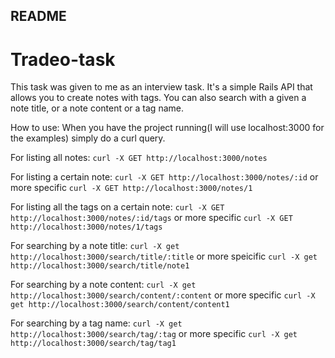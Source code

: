 ## README
Tradeo-task
===========


This task was given to me as an interview task. It's a simple Rails API that allows you to create notes with tags.
You can also search with a given a note title, or a note content or a tag name.

How to use:
  When you have the project running(I will use localhost:3000 for the examples) simply do a curl query.

  For listing all notes:
    `curl -X GET http://localhost:3000/notes`

  For listing a certain note:
    `curl -X GET http://localhost:3000/notes/:id` 
      or more specific
        `curl -X GET http://localhost:3000/notes/1` 

  For listing all the tags on a certain note:
    `curl -X GET http://localhost:3000/notes/:id/tags`
      or more specific
       `curl -X GET http://localhost:3000/notes/1/tags`

  For searching by a note title:
    `curl -X get http://localhost:3000/search/title/:title`
      or more speicific
        `curl -X get http://localhost:3000/search/title/note1`

  For searching by a note content:
    `curl -X get http://localhost:3000/search/content/:content`
      or more specific
        `curl -X get http://localhost:3000/search/content/content1`

  For searching by a tag name:
    `curl -X get http://localhost:3000/search/tag/:tag`
      or more specific
        `curl -X get http://localhost:3000/search/tag/tag1`
